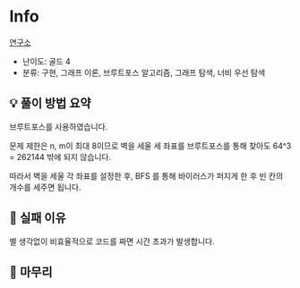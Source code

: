 # Info
[연구소](https://boj.kr/14502)

- 난이도: 골드 4
- 분류: 구현, 그래프 이론, 브루트포스 알고리즘, 그래프 탐색, 너비 우선 탐색

## 💡 풀이 방법 요약

브루트포스를 사용하였습니다.

문제 제한은 n, m이 최대 8이므로 벽을 세울 세 좌표를 브루트포스를 통해 찾아도 64^3 = 262144 밖에 되지 않습니다.

따라서 벽을 세울 각 좌표를 설정한 후, BFS 를 통해 바이러스가 퍼지게 한 후 빈 칸의 개수를 세주면 됩니다.

## 👀 실패 이유

별 생각없이 비효율적으로 코드를 짜면 시간 초과가 발생합니다.

## 🙂 마무리
